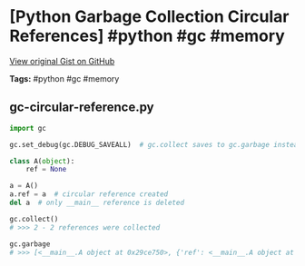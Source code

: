 # [Python Garbage Collection Circular References] #python #gc #memory

[View original Gist on GitHub](https://gist.github.com/Integralist/3c64fc7b72039be9770db8a6eed346b4)

**Tags:** #python #gc #memory

## gc-circular-reference.py

```python
import gc

gc.set_debug(gc.DEBUG_SAVEALL)  # gc.collect saves to gc.garbage instead of deleting.

class A(object):
    ref = None

a = A()
a.ref = a  # circular reference created
del a  # only __main__ reference is deleted

gc.collect()
# >>> 2 - 2 references were collected

gc.garbage
# >>> [<__main__.A object at 0x29ce750>, {'ref': <__main__.A object at 0x29ce750>}]
```

